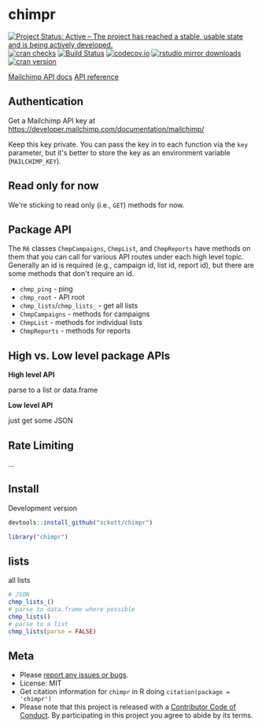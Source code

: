 chimpr
======


[![Project Status: Active – The project has reached a stable, usable state and is being actively developed.](http://www.repostatus.org/badges/latest/active.svg)](http://www.repostatus.org/#active)
[![cran checks](https://cranchecks.info/badges/worst/chimpr)](https://cranchecks.info/pkgs/chimpr)
[![Build Status](https://travis-ci.com/sckott/chimpr.svg?branch=master)](https://travis-ci.com/sckott/chimpr)
[![codecov.io](https://codecov.io/github/sckott/chimpr/coverage.svg?branch=master)](https://codecov.io/github/sckott/chimpr?branch=master)
[![rstudio mirror downloads](http://cranlogs.r-pkg.org/badges/chimpr)](https://github.com/metacran/cranlogs.app)
[![cran version](http://www.r-pkg.org/badges/version/chimpr)](https://cran.r-project.org/package=chimpr)

[Mailchimp API docs][docs]
[API reference][apiref]

## Authentication

Get a Mailchimp API key at <https://developer.mailchimp.com/documentation/mailchimp/>

Keep this key private. You can pass the key in to each function via the
`key` parameter, but it's better to store the key as an environment
variable (`MAILCHIMP_KEY`).

## Read only for now

We're sticking to read only (i.e., `GET`) methods for now.

## Package API

The `R6` classes `ChmpCampaigns`, `ChmpList`, and `ChmpReports` have methods on them that 
you can call for various API routes under each high level topic. Generally an id is 
required (e.g., campaign id, list id, report id), but there are some methods that don't 
require an id.

* `chmp_ping` - ping 
* `chmp_root` - API root
* `chmp_lists`/`chmp_lists_` - get all lists
* `ChmpCampaigns` - methods for campaigns
* `ChmpList` - methods for individual lists
* `ChmpReports` - methods for reports

## High vs. Low level package APIs

__High level API__

parse to a list or data.frame

__Low level API__

just get some JSON

## Rate Limiting

...

## Install

Development version


```r
devtools::install_github("sckott/chimpr")
```


```r
library("chimpr")
```

## lists

all lists


```r
# JSON
chmp_lists_()
# parse to data.frame where possible
chmp_lists()
# parse to a list
chmp_lists(parse = FALSE)
```

## Meta

* Please [report any issues or bugs](https://github.com/sckott/chimpr/issues).
* License: MIT
* Get citation information for `chimpr` in R doing `citation(package = 'chimpr')`
* Please note that this project is released with a [Contributor Code of Conduct](CODE_OF_CONDUCT.md). By participating in this project you agree to abide by its terms.

[docs]: https://developer.mailchimp.com/documentation/mailchimp/
[apiref]: https://developer.mailchimp.com/documentation/mailchimp/reference/overview/
